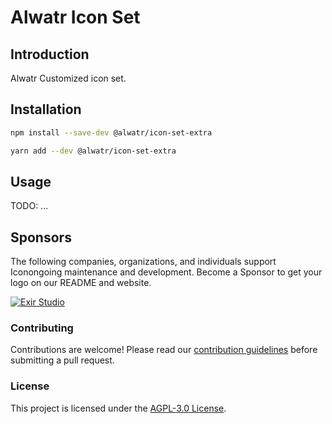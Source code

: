 # Alwatr Icon Set

## Introduction

Alwatr Customized icon set.

## Installation

```bash
npm install --save-dev @alwatr/icon-set-extra
```

```bash
yarn add --dev @alwatr/icon-set-extra
```

## Usage

TODO: ...

## Sponsors

The following companies, organizations, and individuals support Iconongoing maintenance and development. Become a Sponsor to get your logo on our README and website.

[![Exir Studio](https://avatars.githubusercontent.com/u/181194967?s=200&v=4)](https://exirstudio.com)

### Contributing

Contributions are welcome! Please read our [contribution guidelines](https://github.com/Alwatr/.github/blob/next/CONTRIBUTING.md) before submitting a pull request.

### License

This project is licensed under the [AGPL-3.0 License](LICENSE).
